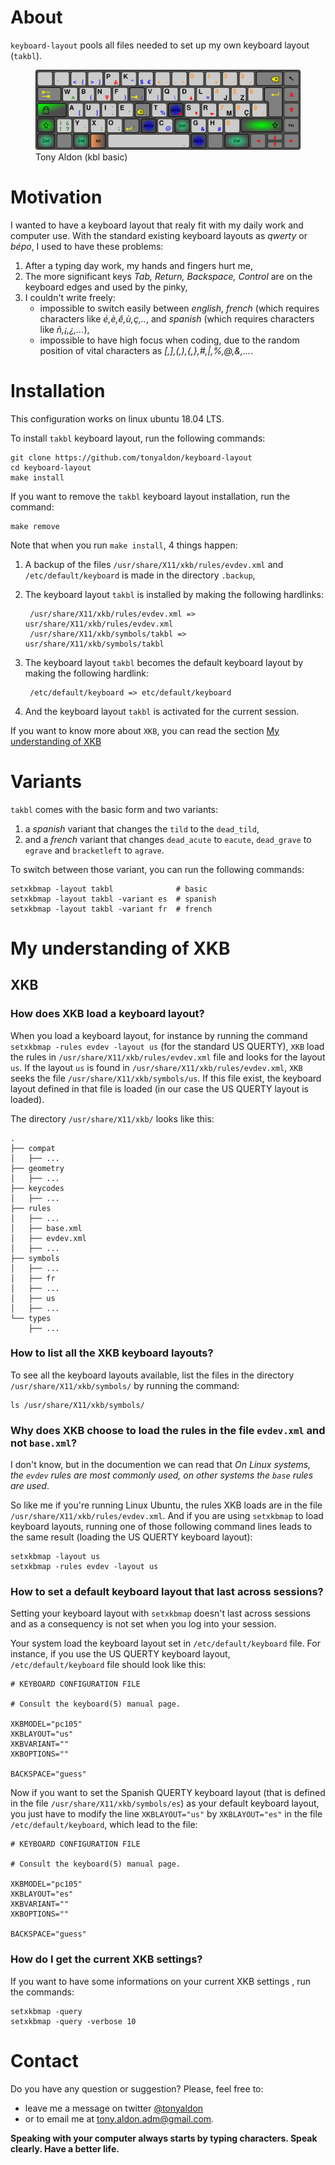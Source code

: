 # About

`keyboard-layout` pools all files needed to set up my own keyboard
layout (`takbl`).

<p align="center">
	<figure>
	<img src="takbl-basic.svg" alt="Tony Aldon basic keyboard layout " title="Tony Aldon (kbl basic)">
	<figcaption>Tony Aldon (kbl basic)</figcaption>
	</figure>
<p/>

# Motivation
I wanted to have a keyboard layout that realy fit with my daily work and computer use.
With the standard existing keyboard layouts as *qwerty* or *bépo*, I used to have these problems:

1. After a typing day work, my hands and fingers hurt me,
2. The more significant keys *Tab, Return, Backspace, Control* are on
   the keyboard edges and used by the pinky,
3. I couldn't write freely:
   * impossible to switch easily between *english*, *french* (which requires characters like *é,è,ê,ù,ç,..*, and *spanish* (which requires characters like *ñ,¡,¿,...*),
   * impossible to have high focus when coding, due to the random position of vital characters as *[,],(,),{,},#,|,%,@,&,...*.

# Installation

This configuration works on linux ubuntu 18.04 LTS.

To install `takbl` keyboard layout, run the following commands:

	git clone https://github.com/tonyaldon/keyboard-layout
	cd keyboard-layout
	make install

If you want to remove the `takbl` keyboard layout installation, run
the command:

	make remove

Note that when you run `make install`, 4 things happen:
1. A backup of the files `/usr/share/X11/xkb/rules/evdev.xml` and
   `/etc/default/keyboard` is made in the directory `.backup`,
2. The keyboard layout `takbl` is installed by making the following
   hardlinks:

        /usr/share/X11/xkb/rules/evdev.xml => usr/share/X11/xkb/rules/evdev.xml
        /usr/share/X11/xkb/symbols/takbl => usr/share/X11/xkb/symbols/takbl

3. The keyboard layout `takbl` becomes the default keyboard layout by
   making the following hardlink:

        /etc/default/keyboard => etc/default/keyboard

4. And the keyboard layout `takbl` is activated for the current session.

If you want to know more about `XKB`, you can read the section [My
understanding of XKB](#my-understanding-of-xkb)

# Variants

`takbl` comes with the basic form and two variants:
1. a *spanish* variant that changes the `tild` to the `dead_tild`,
2. and a *french* variant that changes `dead_acute` to `eacute`,
   `dead_grave` to `egrave` and `bracketleft` to `agrave`.

To switch between those variant, you can run the following commands:

	setxkbmap -layout takbl              # basic
	setxkbmap -layout takbl -variant es  # spanish
	setxkbmap -layout takbl -variant fr  # french

# My understanding of XKB

## XKB

### How does XKB load a keyboard layout?

When you load a keyboard layout, for instance by running the command
`setxkbmap -rules evdev -layout us` (for the standard US QUERTY),
`XKB` load the rules in `/usr/share/X11/xkb/rules/evdev.xml` file and
looks for the layout `us`.  If the layout `us` is found in
`/usr/share/X11/xkb/rules/evdev.xml`, `XKB` seeks the file
`/usr/share/X11/xkb/symbols/us`.  If this file exist, the keyboard
layout defined in that file is loaded (in our case the US QUERTY
layout is loaded).

The directory `/usr/share/X11/xkb/` looks like this:

```
.
├── compat
│   ├── ...
├── geometry
│   ├── ...
├── keycodes
│   ├── ...
├── rules
│   ├── ...
│   ├── base.xml
│   ├── evdev.xml
│   ├── ...
├── symbols
│   ├── ...
│   ├── fr
│   ├── ...
│   ├── us
│   ├── ...
└── types
    ├── ...
```

### How to list all the XKB keyboard layouts?

To see all the keyboard layouts available, list the files in the directory
`/usr/share/X11/xkb/symbols/` by running the command:

	ls /usr/share/X11/xkb/symbols/

### Why does XKB choose to load the rules in the file `evdev.xml` and not `base.xml`?

I don't know, but in the documention we can read that *On Linux
systems, the `evdev` rules are most commonly used, on other systems
the `base` rules are used*.

So like me if you're running Linux Ubuntu, the rules XKB loads are
in the file `/usr/share/X11/xkb/rules/evdev.xml`.  And if you are
using `setxkbmap` to load keyboard layouts, running one of those
following command lines leads to the same result (loading the US
QUERTY keyboard layout):

	setxkbmap -layout us
	setxkbmap -rules evdev -layout us

### How to set a default keyboard layout that last across sessions?

Setting your keyboard layout with `setxkbmap` doesn't last across
sessions and as a consequency is not set when you log into your
session.

Your system load the keyboard layout set in `/etc/default/keyboard`
file.  For instance, if you use the US QUERTY keyboard layout,
`/etc/default/keyboard` file should look like this:

```
# KEYBOARD CONFIGURATION FILE

# Consult the keyboard(5) manual page.

XKBMODEL="pc105"
XKBLAYOUT="us"
XKBVARIANT=""
XKBOPTIONS=""

BACKSPACE="guess"
```

Now if you want to set the Spanish QUERTY keyboard layout (that is defined in the file
`/usr/share/X11/xkb/symbols/es`) as your default keyboard layout, you
just have to modify the line `XKBLAYOUT="us"` by `XKBLAYOUT="es"` in
the file `/etc/default/keyboard`, which lead to the file:

```
# KEYBOARD CONFIGURATION FILE

# Consult the keyboard(5) manual page.

XKBMODEL="pc105"
XKBLAYOUT="es"
XKBVARIANT=""
XKBOPTIONS=""

BACKSPACE="guess"
```


### How do I get the current XKB settings?

If you want to have some informations on your current XKB settings ,
run the commands:

    setxkbmap -query
    setxkbmap -query -verbose 10

# Contact

Do you have any question or suggestion? Please, feel free to:
* leave me a message on twitter <a
href="http://www.twitter.com/tonyaldon">@tonyaldon</a>
* or to email me at tony.aldon.adm@gmail.com.

**Speaking with your computer always starts by typing
characters. Speak clearly. Have a better life.**
